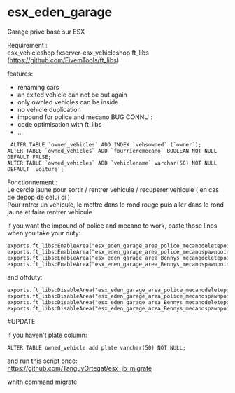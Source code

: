 # esx_eden_garage
 Garage privé basé sur ESX	



 Requirement :  
 esx_vehicleshop		fxserver-esx_vehicleshop
 ft_libs (https://github.com/FivemTools/ft_libs)		

  features:	


  - renaming cars
 - an exited vehicle can not be out again	
 - only ownled vehicles can be inside
 - no vehicle duplication		
  - impound for police and mecano		BUG CONNU :
 - code optimisation with ft_libs	
  - ...


 ```	
  ALTER TABLE `owned_vehicles` ADD INDEX `vehsowned` (`owner`);
 ALTER TABLE `owned_vehicles` ADD `fourrieremecano` BOOLEAN NOT NULL DEFAULT FALSE;
 ALTER TABLE `owned_vehicles` ADD `vehiclename` varchar(50) NOT NULL DEFAULT 'voiture';
 ```		


  Fonctionnement :	
 Le cercle jaune pour sortir / rentrer vehicule / recuperer vehicule ( en cas de depop de celui ci )	
 Pour rntrer un vehicule, le mettre dans le rond rouge puis aller dans le rond jaune et faire rentrer vehicule	

 if you want the impound of police and mecano to work, paste those lines when you take your duty:		

 ```	  		
exports.ft_libs:EnableArea("esx_eden_garage_area_police_mecanodeletepoint")		
exports.ft_libs:EnableArea("esx_eden_garage_area_police_mecanospawnpoint")	  		
exports.ft_libs:EnableArea("esx_eden_garage_area_Bennys_mecanodeletepoint")		
exports.ft_libs:EnableArea("esx_eden_garage_area_Bennys_mecanospawnpoint")		
```		

 and offduty:		
```		
exports.ft_libs:DisableArea("esx_eden_garage_area_police_mecanodeletepoint")		
exports.ft_libs:DisableArea("esx_eden_garage_area_police_mecanospawnpoint")	  		
exports.ft_libs:DisableArea("esx_eden_garage_area_Bennys_mecanodeletepoint")		
exports.ft_libs:DisableArea("esx_eden_garage_area_Bennys_mecanospawnpoint")		
```	

 #UPDATE	

 if you haven't plate column:	
```	
ALTER TABLE owned_vehicle add plate varchar(50) NOT NULL;	
```	
and run this script once:	
https://github.com/TanguyOrtegat/esx_jb_migrate	

 whith command migrate
